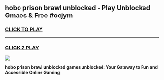 
## hobo prison brawl unblocked - Play Unblocked Gmaes & Free #oejym
<h3>
<a href="https://news.freeplayer.one?title=hobo_prison_brawl_unblocked&ref=24F">CLICK TO PLAY</a></h3>
<hr>

<h3>
<a href="https://news.freeplayer.one?title=hobo_prison_brawl_unblocked&ref=24F">CLICK 2 PLAY</a>
  
</h3>

<a href="https://news.freeplayer.one?title=hobo_prison_brawl_unblocked&ref=24F/"><img src="https://clearcache.store/games.png"></a>


**hobo prison brawl unblocked games unblocked: Your Gateway to Fun and Accessible Online Gaming**
